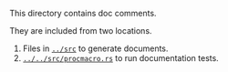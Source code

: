 This directory contains doc comments.

They are included from two locations.

1. Files in [`../src`](../src/) to generate documents.
2. [`../../src/procmacro.rs`](../../src/procmacro.rs) to run documentation tests.
